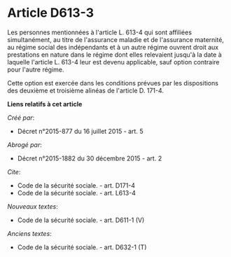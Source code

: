 # Article D613-3

Les personnes mentionnées à l'article L. 613-4 qui sont affiliées simultanément, au titre de l'assurance maladie et de
l'assurance maternité, au régime social des indépendants et à un autre régime ouvrent droit aux prestations en nature dans le
régime dont elles relevaient jusqu'à la date à laquelle l'article L. 613-4 leur est devenu applicable, sauf option contraire
pour l'autre régime. 

Cette option est exercée dans les conditions prévues par les dispositions des deuxième et troisième alinéas de l'article D.
171-4.

**Liens relatifs à cet article**

_Créé par_:

  - Décret n°2015-877 du 16 juillet 2015 - art. 5

_Abrogé par_:

  - Décret n°2015-1882 du 30 décembre 2015 - art. 2

_Cite_:

  - Code de la sécurité sociale. - art. D171-4
  - Code de la sécurité sociale. - art. L613-4

_Nouveaux textes_:

  - Code de la sécurité sociale. - art. D611-1 (V)

_Anciens textes_:

  - Code de la sécurité sociale. - art. D632-1 (T)
